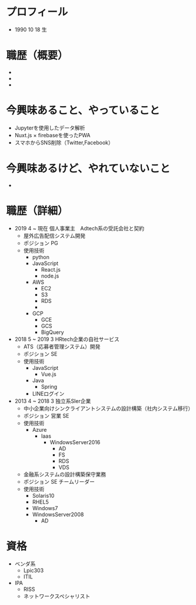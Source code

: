 # プロフィール
- 1990 10 18 生


# 職歴（概要） 
- 
- 
- 


# 今興味あること、やっていること
- Jupyterを使用したデータ解析
- Nuxt.js × firebaseを使ったPWA
- スマホからSNS削除（Twitter,Facebook）

# 今興味あるけど、やれていないこと
- 


# 職歴（詳細） 
- 2019 4 ~ 現在 個人事業主　Adtech系の受託会社と契約
  - 屋外広告配信システム開発
  - ポジション PG
  - 使用技術
    - python
    - JavaScript
      - React.js
      - node.js
    - AWS
      - EC2
      - S3
      - RDS
      - 
    - GCP
      - GCE
      - GCS
      - BigQuery
- 2018 5 ~ 2019 3 HRtech企業の自社サービス
  - ATS（応募者管理システム）開発
  - ポジション SE
  - 使用技術
    - JavaScript
      - Vue.js
    - Java
      - Spring
    - LINEログイン
- 2013 4 ~ 2018 3 独立系SIer企業
  - 中小企業向けシンクライアントシステムの設計構築（社内システム移行）
  - ポジション 営業 SE
  - 使用技術
    - Azure
      - Iaas
        - WindowsServer2016
          - AD
          - FS
          - RDS
          - VDS          
  - 金融系システムの設計構築保守業務
  - ポジション SE チームリーダー
  - 使用技術
    - Solaris10
    - RHEL5
    - Windows7
    - WindowsServer2008
      - AD

# 資格
- ベンダ系
  - Lpic303
  - ITIL 
- IPA
  - RISS
  - ネットワークスペシャリスト
      
